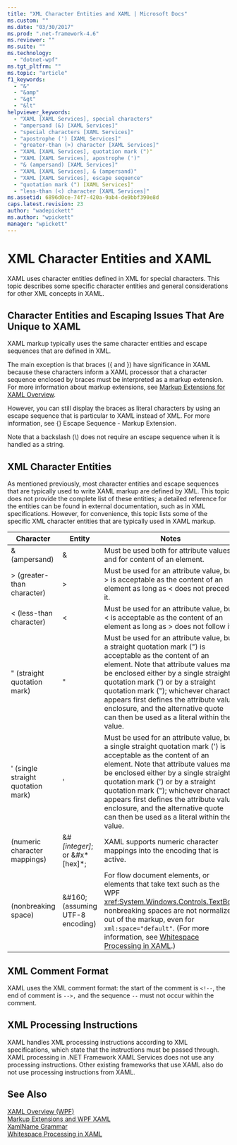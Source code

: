 ```yaml
---
title: "XML Character Entities and XAML | Microsoft Docs"
ms.custom: ""
ms.date: "03/30/2017"
ms.prod: ".net-framework-4.6"
ms.reviewer: ""
ms.suite: ""
ms.technology: 
  - "dotnet-wpf"
ms.tgt_pltfrm: ""
ms.topic: "article"
f1_keywords: 
  - "&"
  - "&amp"
  - "&gt"
  - "&lt"
helpviewer_keywords: 
  - "XAML [XAML Services], special characters"
  - "ampersand (&) [XAML Services]"
  - "special characters [XAML Services]"
  - "apostrophe (') [XAML Services]"
  - "greater-than (>) character [XAML Services]"
  - "XAML [XAML Services], quotation mark (")"
  - "XAML [XAML Services], apostrophe (')"
  - "& (ampersand) [XAML Services]"
  - "XAML [XAML Services], & (ampersand)"
  - "XAML [XAML Services], escape sequence"
  - "quotation mark (") [XAML Services]"
  - "less-than (<) character [XAML Services]"
ms.assetid: 6896d0ce-74f7-420a-9ab4-de9bbf390e8d
caps.latest.revision: 23
author: "wadepickett"
ms.author: "wpickett"
manager: "wpickett"
---
```

# XML Character Entities and XAML
XAML uses character entities defined in XML for special characters. This topic describes some specific character entities and general considerations for other XML concepts in XAML.  
  
<a name="character_entities_and_escaping_issues_that_are_unique_to_xaml"></a>   
## Character Entities and Escaping Issues That Are Unique to XAML  
 XAML markup typically uses the same character entities and escape sequences that are defined in XML.  
  
 The main exception is that braces ({ and }) have significance in XAML because these characters inform a XAML processor that a character sequence enclosed by braces must be interpreted as a markup extension. For more information about markup extensions, see [Markup Extensions for XAML Overview](../../../docs/framework/xaml-services/markup-extensions-for-xaml-overview.md).  
  
 However, you can still display the braces as literal characters by using an escape sequence that is particular to XAML instead of XML. For more information, see {} Escape Sequence - Markup Extension.  
  
 Note that a backslash (\\) does not require an escape sequence when it is handled as a string.  
  
<a name="xml_character_entities"></a>   
## XML Character Entities  
 As mentioned previously, most character entities and escape sequences that are typically used to write XAML markup are defined by XML. This topic does not provide the complete list of these entities; a detailed reference for the entities can be found in external documentation, such as in XML specifications. However, for convenience, this topic lists some of the specific XML character entities that are typically used in XAML markup.  
  
|Character|Entity|Notes|  
|---------------|------------|-----------|  
|& (ampersand)|&amp;|Must be used both for attribute values and for content of an element.|  
|> (greater-than character)|&gt;|Must be used for an attribute value, but > is acceptable as the content of an element as long as < does not precede it.|  
|< (less-than character)|&lt;|Must be used for an attribute value, but \< is acceptable as the content of an element as long as > does not follow it.|  
|" (straight quotation mark)|&quot;|Must be used for an attribute value, but a straight quotation mark (") is acceptable as the content of an element. Note that attribute values may be enclosed either by a single straight quotation mark (') or by a straight quotation mark ("); whichever character appears first defines the attribute value enclosure, and the alternative quote can then be used as a literal within the value.|  
|' (single straight quotation mark)|&apos;|Must be used for an attribute value, but a single straight quotation mark (') is acceptable as the content of an element. Note that attribute values may be enclosed either by a single straight quotation mark (') or by a straight quotation mark ("); whichever character appears first defines the attribute value enclosure, and the alternative quote can then be used as a literal within the value.|  
|(numeric character mappings)|&#*[integer]*; or &#x*[hex]*;|XAML supports numeric character mappings into the encoding that is active.|  
|(nonbreaking space)|&\#160; (assuming UTF-8 encoding)|For flow document elements, or elements that take text such as the WPF <xref:System.Windows.Controls.TextBox>, nonbreaking spaces are not normalized out of the markup, even for `xml:space="default"`. (For more information, see [Whitespace Processing in XAML](../../../docs/framework/xaml-services/whitespace-processing-in-xaml.md).)|  
  
<a name="xml_comment_format"></a>   
## XML Comment Format  
 XAML uses the XML comment format: the start of the comment is `<!--`, the end of comment is `-->,` and the sequence `--` must not occur within the comment.  
  
<a name="xml_processing_instructions"></a>   
## XML Processing Instructions  
 XAML handles XML processing instructions according to XML specifications, which state that the instructions must be passed through. XAML processing in .NET Framework XAML Services  does not use any processing instructions. Other existing frameworks that use XAML also do not use processing instructions from XAML.  
  
## See Also  
 [XAML Overview (WPF)](../../../docs/framework/wpf/advanced/xaml-overview-wpf.md)   
 [Markup Extensions and WPF XAML](../../../docs/framework/wpf/advanced/markup-extensions-and-wpf-xaml.md)   
 [XamlName Grammar](../../../docs/framework/xaml-services/xamlname-grammar.md)   
 [Whitespace Processing in XAML](../../../docs/framework/xaml-services/whitespace-processing-in-xaml.md)
